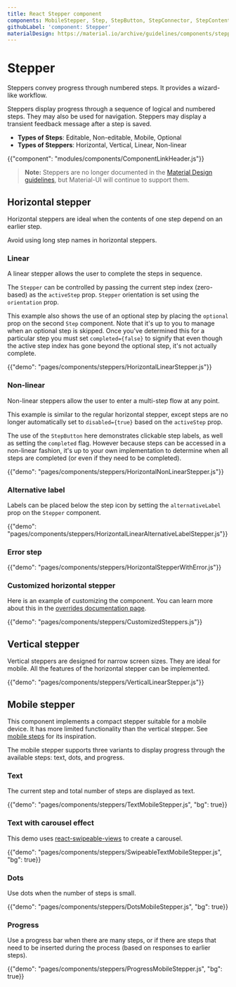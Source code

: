 ```yaml
---
title: React Stepper component
components: MobileStepper, Step, StepButton, StepConnector, StepContent, StepIcon, StepLabel, Stepper
githubLabel: 'component: Stepper'
materialDesign: https://material.io/archive/guidelines/components/steppers.html
---
```


# Stepper

<p class="description">Steppers convey progress through numbered steps. It provides a wizard-like workflow.</p>

Steppers display progress through a sequence of logical and numbered steps. They may also be used for navigation.
Steppers may display a transient feedback message after a step is saved.

- **Types of Steps**: Editable, Non-editable, Mobile, Optional
- **Types of Steppers**: Horizontal, Vertical, Linear, Non-linear

{{"component": "modules/components/ComponentLinkHeader.js"}}

> **Note:** Steppers are no longer documented in the [Material Design guidelines](https://material.io/), but Material-UI will continue to support them.

## Horizontal stepper

Horizontal steppers are ideal when the contents of one step depend on an earlier step.

Avoid using long step names in horizontal steppers.

### Linear

A linear stepper allows the user to complete the steps in sequence.

The `Stepper` can be controlled by passing the current step index (zero-based) as the `activeStep` prop. `Stepper` orientation is set using the `orientation` prop.

This example also shows the use of an optional step by placing the `optional` prop on the second `Step` component. Note that it's up to you to manage when an optional step is skipped. Once you've determined this for a particular step you must set `completed={false}` to signify that even though the active step index has gone beyond the optional step, it's not actually complete.

{{"demo": "pages/components/steppers/HorizontalLinearStepper.js"}}

### Non-linear

Non-linear steppers allow the user to enter a multi-step flow at any point.

This example is similar to the regular horizontal stepper, except steps are no longer automatically set to `disabled={true}` based on the `activeStep` prop.

The use of the `StepButton` here demonstrates clickable step labels, as well as setting the `completed`
flag. However because steps can be accessed in a non-linear fashion, it's up to your own implementation to
determine when all steps are completed (or even if they need to be completed).

{{"demo": "pages/components/steppers/HorizontalNonLinearStepper.js"}}

### Alternative label

Labels can be placed below the step icon by setting the `alternativeLabel` prop on the `Stepper` component.

{{"demo": "pages/components/steppers/HorizontalLinearAlternativeLabelStepper.js"}}

### Error step

{{"demo": "pages/components/steppers/HorizontalStepperWithError.js"}}

### Customized horizontal stepper

Here is an example of customizing the component. You can learn more about this in the
[overrides documentation page](/customization/components/).

{{"demo": "pages/components/steppers/CustomizedSteppers.js"}}

## Vertical stepper

Vertical steppers are designed for narrow screen sizes. They are ideal for mobile. All the features of the horizontal stepper can be implemented.

{{"demo": "pages/components/steppers/VerticalLinearStepper.js"}}

## Mobile stepper

This component implements a compact stepper suitable for a mobile device. It has more limited functionality than the vertical stepper. See [mobile steps](https://material.io/archive/guidelines/components/steppers.html#steppers-types-of-steps) for its inspiration.

The mobile stepper supports three variants to display progress through the available steps: text, dots, and progress.

### Text

The current step and total number of steps are displayed as text.

{{"demo": "pages/components/steppers/TextMobileStepper.js", "bg": true}}

### Text with carousel effect

This demo uses
[react-swipeable-views](https://github.com/oliviertassinari/react-swipeable-views) to create a carousel.

{{"demo": "pages/components/steppers/SwipeableTextMobileStepper.js", "bg": true}}

### Dots

Use dots when the number of steps is small.

{{"demo": "pages/components/steppers/DotsMobileStepper.js", "bg": true}}

### Progress

Use a progress bar when there are many steps, or if there are steps that need to be inserted during the process (based on responses to earlier steps).

{{"demo": "pages/components/steppers/ProgressMobileStepper.js", "bg": true}}
